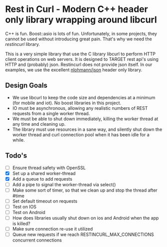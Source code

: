 # Rest in Curl - Modern C++ header only library wrapping around libcurl

C++ is fun. Boost::asio is lots of fun. Unfortunately, in some projects, they cannot be used without introducing great pain. That's why we need the *restincurl* library.

This is a very simple library that use the C library libcurl to perform HTTP client operations on web servers. It is designed to TARGET rest api's using HTTP and (probably) json. Restincurl does not provide json itself. In our examples, we use the excellent [nlohmann/json](https://github.com/nlohmann/json) header only library.

## Design Goals

- We use libcurl to keep the code size and dependencies at a minimum (for mobile and iot). No boost libraries in this project.
- IO must be asynchronous, allowing any realistic numbers of REST requests from a single worker thread.
- We must be able to shut down immediately, killing the worker thread at any time and cleaning up.
- The library must use resources in a sane way, and silently shut down the worker thread and curl connection pool when it has been idle for a while.



## Todo's

- [ ] Ensure thread safety with OpenSSL
- [x] Set up a shared worker-thread
- [x] Add a queue to add requests
- [ ] Add a pipe to signal the worker-thread via select()
- [ ] Make some sort of timer, so that we clean up and stop the thread after #time
- [ ] Set default timeout on requests
- [ ] Test on IOS
- [ ] Test on Android
- [ ] How does libraries usually shut down on ios and Android when the app is killed?
- [ ] Make sure connection re-use it utilized
- [ ] Queue new requests if we reach RESTINCURL_MAX_CONNECTIONS concurrent connections
